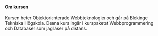 #### Om kursen

Kursen heter Objektorienterade Webbteknologier och går på Blekinge Tekniska Högskola. Denna kurs ingår i kurspaketet Webbprogrammering och Databaser som jag läser på distans.
